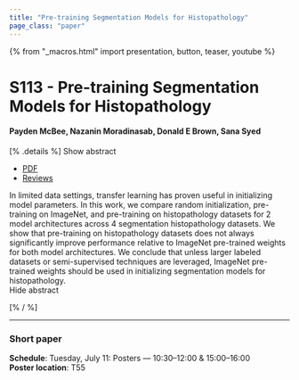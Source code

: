 ```yaml
---
title: "Pre-training Segmentation Models for Histopathology"
page_class: "paper"
---
```


{% from "_macros.html" import presentation, button, teaser, youtube %}

# S113 - Pre-training Segmentation Models for Histopathology

#### Payden McBee, Nazanin Moradinasab, Donald E Brown, Sana Syed


[% .details %]
<a class="toggle_visibility" data-selector=".abstract" data-level="3">Show abstract</a>
- <a href="https://openreview.net/pdf?id=LkXKbvcK_c">PDF</a>
- <a href="https://openreview.net/forum?id=LkXKbvcK_c">Reviews</a>

<p>
    <span class="abstract">
        In limited data settings, transfer learning has proven useful in initializing model parameters. In this work, we compare random initialization, pre-training on ImageNet, and pre-training on histopathology datasets for 2 model architectures across 4 segmentation histopathology datasets. We show that pre-training on histopathology datasets does not always significantly improve performance relative to ImageNet pre-trained weights for both model architectures. We conclude that unless larger labeled datasets or semi-supervised techniques are leveraged, ImageNet pre-trained weights should be used in initializing segmentation models for histopathology.  
        <br>
        <span class="actions"><a class="toggle_visibility" data-level="2">Hide abstract</a></span>
    </span>
</p>
[% / %]

---


### Short paper

**Schedule**: Tuesday, July 11: Posters — 10:30–12:00 & 15:00–16:00<br>
**Poster location**: T55

